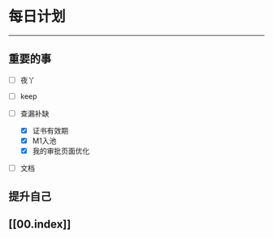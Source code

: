 
# 每日计划
---
## 重要的事

- [ ]    夜丫
- [ ]   keep
- [ ]  查漏补缺
    - [x] 证书有效期
    - [x] M1入池
    - [x]  我的审批页面优化
- [ ] 文档



## 提升自己

  



## [[00.index]]










